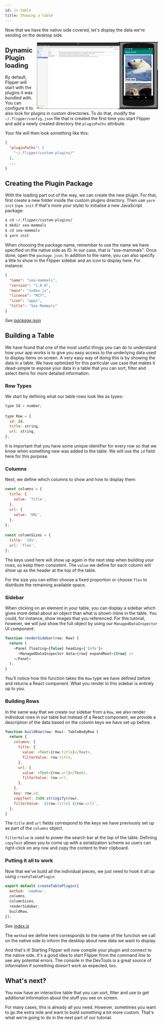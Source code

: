 ```yaml
---
id: js-table
title: Showing a table
---
```


Now that we have the native side covered, let's display the data we're sending
on the desktop side. 

<img align="right" src="/docs/assets/android-tutorial-desktop.png" alt="Android Tutorial App" width="400">

## Dynamic Plugin loading

By default, Flipper will start with the plugins it was bundled with. You can
configure it to also look for plugins in custom directories. To do that,
modify the `~/.flipper/config.json` file that is created the first time
you start Flipper and add a newly created directory the `pluginPaths` attribute.

Your file will then look something like this:

```json
{
  "pluginPaths": [
    "~/.flipper/custom-plugins/"
  ],
  ...
}
```

## Creating the Plugin Package

With the loading part out of the way, we can create the new plugin. For that, first
create a new folder inside the custom plugins directory. Then use `yarn init` (`npm init` if that's more your style)
to initialise a new JavaScript package:

```bash
$ cd ~/.flipper/custom-plugins/
$ mkdir sea-mammals
$ cd sea-mammals
$ yarn init
```

When choosing the package name, remember to use the name we have specified on the native side as ID.
In our case, that is "sea-mammals". Once done, open the `package.json`. In addition to the name,
you can also specify a title to show in the Flipper sidebar and an icon to display here. For instance:

```json
{
  "name": "sea-mammals",
  "version": "1.0.0",
  "main": "index.js",
  "license": "MIT",
  "icon": "apps",
  "title": "Sea Mammals"
}
```
*See [package.json](https://github.com/facebook/flipper/blob/7dae5771d96ea76b75796d3b3a2c78746e581e3f/src/plugins/seamammals/package.json)*

## Building a Table

We have found that one of the most useful things you can do to understand how your app works
is to give you easy access to the underlying data used to display items on screen. A very
easy way of doing this is by showing the data in a table. We have optimized for this
particular use case that makes it dead-simple to expose your data in a table that you
can sort, filter and select items for more detailed information.

### Row Types

We start by defining what our table rows look like as types:

```javascript
type Id = number;

type Row = {
  id: Id,
  title: string,
  url: string,
};
```

It is important that you have some unique identifier for every row so
that we know when something new was added to the table. We will use the
`id` field here for this purpose.

### Columns

Next, we define which columns to show and how to display them:

```javascript
const columns = {
  title: {
    value: 'Title',
  },
  url: {
    value: 'URL',
  },
};

const columnSizes = {
  title: '15%',
  url: 'flex',
};
```

The keys used here will show up again in the next step when building
your rows, so keep them consistent. The `value` we define for each column will show up as the header at the top of the table.

For the size you can either choose a fixed proportion or choose `flex`
to distribute the remaining available space.

### Sidebar

When clicking on an element in your table, you can display a sidebar
which gives more detail about an object than what is shown inline in the
table. You could, for instance, show images that you referenced.
For this tutorial, however, we will just show the full object by
using our `ManagedDataInspector` UI component:

```javascript
function renderSidebar(row: Row) {
  return (
    <Panel floating={false} heading={'Info'}>
      <ManagedDataInspector data={row} expandRoot={true} />
    </Panel>
  );
}
```

You'll notice how the function takes the `Row` type we have defined
before and returns a React component. What you render in this sidebar is
entirely up to you.

### Building Rows

In the same way that we create our sidebar from a `Row`, we
also render individual rows in our table but instead of a React
component, we provide a description of the data based
on the column keys we have set up before.

```javascript
function buildRow(row: Row): TableBodyRow {
  return {
    columns: {
      title: {
        value: <Text>{row.title}</Text>,
        filterValue: row.title,
      },
      url: {
        value: <Text>{row.url}</Text>,
        filterValue: row.url,
      },
    },
    key: row.id,
    copyText: JSON.stringify(row),
    filterValue: `${row.title} ${row.url}`,
  };
}
```

The `title` and `url` fields correspond to the keys
we have previously set up as part of the `columns`
object.

`filterValue` is used to power the search bar at the top
of the table. Defining `copyText` allows you to come up
with a serialization scheme so users can right-click on
any row and copy the content to their clipboard.

### Putting it all to work

Now that we've build all the individual pieces, we
just need to hook it all up using `createTablePlugin`:

```javascript
export default createTablePlugin({
  method: 'newRow',
  columns,
  columnSizes,
  renderSidebar,
  buildRow,
});
```
*See [index.js](https://github.com/facebook/flipper/blob/7dae5771d96ea76b75796d3b3a2c78746e581e3f/src/plugins/seamammals/index.js)*

The `method` we define here corresponds to the name
of the function we call on the native side to inform
the desktop about new data we want to display.

And that's it! Starting Flipper will now compile your
plugin and connect to the native side. It's a good
idea to start Flipper from the command line to see
any potential errors. The console in the DevTools
is a great source of information if something doesn't
work as expected, too.

## What's next?

You now have an interactive table that you can sort,
filter and use to get additional information about
the stuff you see on screen.

For many cases, this is already all you need. However,
sometimes you want to go the extra mile and want
to build something a bit more custom. That's what
we're going to do in the next part of our tutorial.